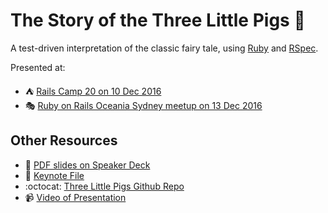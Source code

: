 # The Story of the Three Little Pigs :pig_nose:

A test-driven interpretation of the classic fairy tale,
using [Ruby][ruby] and [RSpec][rspec].

Presented at:

- :tent: [Rails Camp 20 on 10 Dec 2016][rails-camp]
- :performing_arts: [Ruby on Rails Oceania Sydney meetup on 13 Dec 2016][roro]

## Other Resources

- :card_index: [PDF slides on Speaker Deck][speakerdeck]
- :open_file_folder: [Keynote File][keynote-file]
- :octocat: [Three Little Pigs Github Repo][github]
- :video_camera: [Video of Presentation][video]

[github]: https://github.com/paulfioravanti/three_little_pigs
[keynote-file]: https://www.dropbox.com/s/p32one616dgjjdf/three_little_pigs.key?dl=1
[rails-camp]: https://ti.to/ruby-australia/rails-camp-queensland-2016/en
[roro]: https://www.meetup.com/Ruby-On-Rails-Oceania-Sydney/events/234773812/
[rspec]: http://rspec.info/
[ruby]: https://www.ruby-lang.org/en/
[speakerdeck]: https://speakerdeck.com/paulfioravanti/the-story-of-the-three-little-pigs
[video]: https://vimeo.com/196540052
